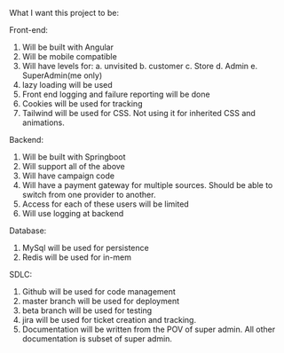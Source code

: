 What I want this project to be:

Front-end:
1. Will be built with Angular
2. Will be mobile compatible
3. Will have levels for:
    a. unvisited
    b. customer
    c. Store
    d. Admin
    e. SuperAdmin(me only)
4. lazy loading will be used
5. Front end logging and failure reporting will be done
6. Cookies will be used for tracking
7. Tailwind will be used for CSS. Not using it for inherited CSS and animations.

Backend:
1. Will be built with Springboot
2. Will support all of the above
3. Will have campaign code
4. Will have a payment gateway for multiple sources. Should be able to switch from one provider to another.
5. Access for each of these users will be limited
6. Will use logging at backend

Database:
1. MySql will be used for persistence
2. Redis will be used for in-mem

SDLC:
1. Github will be used for code management
2. master branch will be used for deployment
3. beta branch will be used for testing
4. jira will be used for ticket creation and tracking.
5. Documentation will be written from the POV of super admin. All other documentation is subset of super admin.